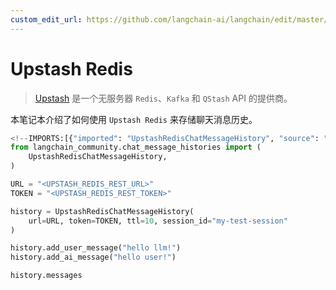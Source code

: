 ```yaml
---
custom_edit_url: https://github.com/langchain-ai/langchain/edit/master/docs/docs/integrations/memory/upstash_redis_chat_message_history.ipynb
---
```

# Upstash Redis

>[Upstash](https://upstash.com/docs/introduction) 是一个无服务器 `Redis`、`Kafka` 和 `QStash` API 的提供商。

本笔记本介绍了如何使用 `Upstash Redis` 来存储聊天消息历史。


```python
<!--IMPORTS:[{"imported": "UpstashRedisChatMessageHistory", "source": "langchain_community.chat_message_histories", "docs": "https://python.langchain.com/api_reference/community/chat_message_histories/langchain_community.chat_message_histories.upstash_redis.UpstashRedisChatMessageHistory.html", "title": "Upstash Redis"}]-->
from langchain_community.chat_message_histories import (
    UpstashRedisChatMessageHistory,
)

URL = "<UPSTASH_REDIS_REST_URL>"
TOKEN = "<UPSTASH_REDIS_REST_TOKEN>"

history = UpstashRedisChatMessageHistory(
    url=URL, token=TOKEN, ttl=10, session_id="my-test-session"
)

history.add_user_message("hello llm!")
history.add_ai_message("hello user!")
```


```python
history.messages
```
